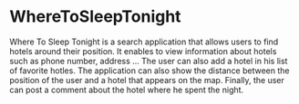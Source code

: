 WhereToSleepTonight
===================

Where To Sleep Tonight is a search application that allows users to find hotels around their position. It enables to view information about hotels such as phone number, address ... The user can also add a hotel in his list of favorite hotles. The application can also show the distance between the position of the user and a hotel that appears on the map. Finally, the user can post a comment about the hotel where he spent the night.
